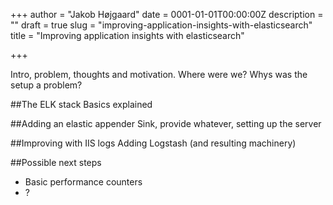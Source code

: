 +++
author = "Jakob Højgaard"
date = 0001-01-01T00:00:00Z
description = ""
draft = true
slug = "improving-application-insights-with-elasticsearch"
title = "Improving application insights with elasticsearch"

+++

Intro, problem, thoughts and motivation. Where were we? Whys was the setup a problem?

##The ELK stack
Basics explained

##Adding an elastic appender
Sink, provide whatever, setting up the server

##Improving with IIS logs 
Adding Logstash (and resulting machinery)


##Possible next steps
* Basic performance counters
* ?


